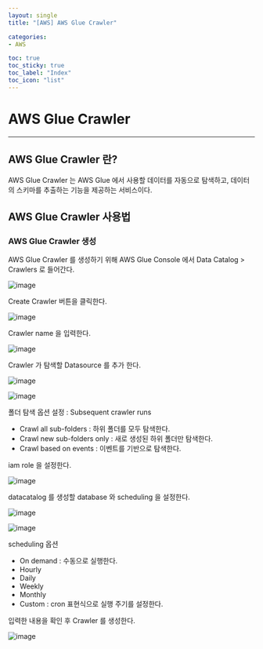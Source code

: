 ```yaml
---
layout: single
title: "[AWS] AWS Glue Crawler"

categories:
- AWS

toc: true
toc_sticky: true
toc_label: "Index"
toc_icon: "list"
---
```


# AWS Glue Crawler

---

## AWS Glue Crawler 란?

AWS Glue Crawler 는 AWS Glue 에서 사용할 데이터를 자동으로 탐색하고, 데이터의 스키마를 추출하는 기능을 제공하는 서비스이다.

## AWS Glue Crawler 사용법

### AWS Glue Crawler 생성

AWS Glue Crawler 를 생성하기 위해 AWS Glue Console 에서 Data Catalog > Crawlers 로 들어간다.

![image](/assets/images/aws_glue_crawler/aws_glue_crawler_1.png)

Create Crawler 버튼을 클릭한다.

![image](/assets/images/aws_glue_crawler/aws_glue_crawler_2.png)

Crawler name 을 입력한다.

![image](/assets/images/aws_glue_crawler/aws_glue_crawler_3.png)

Crawler 가 탐색할 Datasource 를 추가 한다.

![image](/assets/images/aws_glue_crawler/aws_glue_crawler_4.png)

![image](/assets/images/aws_glue_crawler/aws_glue_crawler_5.png)

폴더 탐색 옵션 설정 : Subsequent crawler runs

- Crawl all sub-folders : 하위 폴더를 모두 탐색한다.
- Crawl new sub-folders only : 새로 생성된 하위 폴더만 탐색한다.
- Crawl based on events : 이벤트를 기반으로 탐색한다.

iam role 을 설정한다.

![image](/assets/images/aws_glue_crawler/aws_glue_crawler_6.png)

datacatalog 를 생성할 database 와 scheduling 을 설정한다.

![image](/assets/images/aws_glue_crawler/aws_glue_crawler_7.png)

![image](/assets/images/aws_glue_crawler/aws_glue_crawler_8.png)

scheduling 옵션

- On demand : 수동으로 실행한다.
- Hourly
- Daily
- Weekly
- Monthly
- Custom : cron 표현식으로 실행 주기를 설정한다.

입력한 내용을 확인 후 Crawler 를 생성한다.

![image](/assets/images/aws_glue_crawler/aws_glue_crawler_9.png)